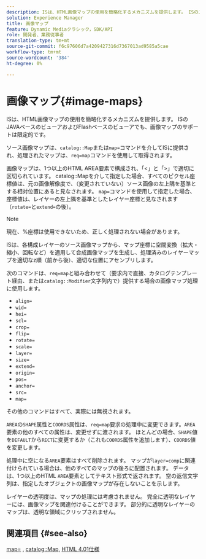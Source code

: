 ```yaml
---
description: ISは、HTML画像マップの使用を簡略化するメカニズムを提供します。 ISのJAVAベースのビューアおよびFlashベースのビューアでも、画像マップのサポートは限定的です。
solution: Experience Manager
title: 画像マップ
feature: Dynamic Mediaクラシック，SDK/API
role: 開発者、業務従事者
translation-type: tm+mt
source-git-commit: f6c97606d7a4209427316d7367013ad9585a5cae
workflow-type: tm+mt
source-wordcount: '384'
ht-degree: 0%

---
```



# 画像マップ{#image-maps}

ISは、HTML画像マップの使用を簡略化するメカニズムを提供します。 ISのJAVAベースのビューアおよびFlashベースのビューアでも、画像マップのサポートは限定的です。

ソース画像マップは、`catalog::Map`または`map=`コマンドを介してISに提供され、処理されたマップは、`req=map`コマンドを使用して取得されます。

画像マップは、1つ以上のHTML AREA要素で構成され、「&lt;」と「>」で適切に区切られています。 catalog::Mapを介して指定した場合、すべてのピクセル座標値は、元の画像解像度で、（変更されていない）ソース画像の左上隅を基準とする相対位置にあると見なされます。 `map=`コマンドを使用して指定した場合、座標値は、レイヤーの左上隅を基準としたレイヤー座標と見なされます（`rotate=`と`extend=`の後）。

>[!NOTE]
>
>現在、%座標は使用できないため、正しく処理されない場合があります。

ISは、各構成レイヤーのソース画像マップから、マップ座標に空間変換（拡大・縮小、回転など）を適用して合成画像マップを生成し、処理済みのレイヤーマップを適切なz順（前から後）、適切な位置にアセンブリします。

次のコマンドは、`req=map`と組み合わせて（要求内で直接、カタログテンプレート経由、または`catalog::Modifier`文字列内で）提供する場合の画像マップ処理に使用します。

* `align=`
* `wid=`
* `hei=`
* `scl=`
* `crop=`
* `flip=`
* `rotate=`
* `scale=`
* `layer=`
* `size=`
* `extend=`
* `origin=`
* `pos=`
* `anchor=`
* `src=`
* `map=`

その他のコマンドはすべて、実際には無視されます。

`AREA`の`SHAPE`属性と`COORDS`属性は、`req=map`要求の処理中に変更できます。`AREA`要素の他のすべての属性は、変更せずに渡されます。 ほとんどの場合、`SHAPE`値を`DEFAULT`から`RECT`に変更するか（これも`COORDS`属性を追加します）、`COORDS`値を変更します。

処理中に空になる`AREA`要素はすべて削除されます。 マップが`layer=comp`に関連付けられている場合は、他のすべてのマップの後ろに配置されます。 データは、1つ以上のHTML `AREA`要素としてテキスト形式で返されます。 空の返信文字列は、指定したオブジェクトの画像マップが存在しないことを示します。

レイヤーの透明度は、マップの処理には考慮されません。 完全に透明なレイヤーには、画像マップを関連付けることができます。 部分的に透明なレイヤーのマップは、透明な領域にクリップされません。

## 関連項目 {#see-also}

[map=](../../../../../is-api/http-ref/image-serving-api-ref/c-http-protocol-reference/c-command-reference/r-map.md#reference-8f96545f196b4b7caa616e15c2363f06) ,  [catalog::Map](/help/aem-is-ir-api/is-api/image-catalog/image-serving-api-ref/c-image-catalog-reference/c-image-svg-data-reference/c-image-data-reference/r-map-cat.md),  [HTML 4.01仕様](http://www.w3.org/TR/html401/)
